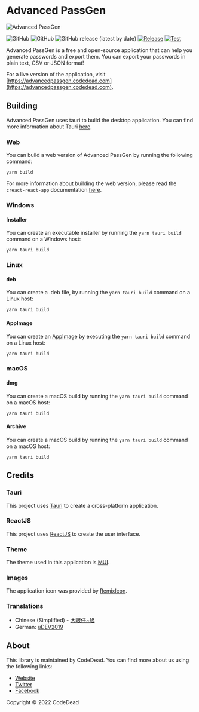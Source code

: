 # Advanced PassGen

![Advanced PassGen](https://i.imgur.com/ci8x6rX.png)

![GitHub](https://img.shields.io/badge/language-JavaScript+Rust-green)
![GitHub](https://img.shields.io/github/license/CodeDead/Advanced-PassGen)
![GitHub release (latest by date)](https://img.shields.io/github/v/release/CodeDead/Advanced-PassGen)
[![Release](https://github.com/CodeDead/Advanced-PassGen/actions/workflows/release.yml/badge.svg)](https://github.com/CodeDead/Advanced-PassGen/actions/workflows/release.yml)
[![Test](https://github.com/CodeDead/Advanced-PassGen/actions/workflows/test.yml/badge.svg)](https://github.com/CodeDead/Advanced-PassGen/actions/workflows/test.yml)

Advanced PassGen is a free and open-source application that can help you generate passwords and export them. You can export your passwords in plain text, CSV or JSON format!

For a live version of the application, visit [https://advancedpassgen.codedead.com](https://advancedpassgen.codedead.com).

## Building

Advanced PassGen uses tauri to build the desktop application. You can find more information about Tauri [here](https://tauri.app/v1/guides/getting-started/prerequisites).

### Web

You can build a web version of Advanced PassGen by running the following command:

```shell
yarn build
```

For more information about building the web version, please read the `creact-react-app` documentation [here](https://create-react-app.dev/docs/production-build).

### Windows

#### Installer

You can create an executable installer by running the `yarn tauri build` command on a Windows host:
```shell
yarn tauri build
```

### Linux

#### deb

You can create a .deb file, by running the `yarn tauri build` command on a Linux host:
```shell
yarn tauri build
```

#### AppImage

You can create an [AppImage](https://appimage.github.io/) by executing the `yarn tauri build` command on a Linux host:
```shell
yarn tauri build
```

### macOS

#### dmg

You can create a macOS build by running the `yarn tauri build` command on a macOS host:
```shell
yarn tauri build
```

#### Archive

You can create a macOS build by running the `yarn tauri build` command on a macOS host:
```shell
yarn tauri build
```

## Credits

### Tauri

This project uses [Tauri](https://tauri.app/) to create a cross-platform application.

### ReactJS

This project uses [ReactJS](https://reactjs.org/) to create the user interface.

### Theme

The theme used in this application is [MUI](https://mui.com/).

### Images

The application icon was provided by [RemixIcon](https://remixicon.com/).

### Translations

* Chinese (Simplified) - [大眼仔~旭](https://github.com/wcxu21)
* German: [uDEV2019](https://github.com/uDEV2019)

## About

This library is maintained by CodeDead. You can find more about us using the following links:
* [Website](https://codedead.com/)
* [Twitter](https://twitter.com/C0DEDEAD/)
* [Facebook](https://facebook.com/deadlinecodedead/)

Copyright © 2022 CodeDead
